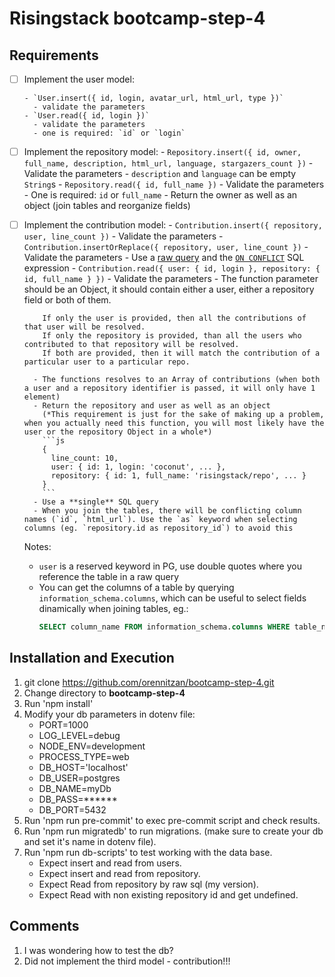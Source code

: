 # Risingstack bootcamp-step-4

## Requirements

- [ ] Implement the user model:

      - `User.insert({ id, login, avatar_url, html_url, type })`
        - validate the parameters
      - `User.read({ id, login })`
        - validate the parameters
        - one is required: `id` or `login`
- [ ] Implement the repository model:
      - `Repository.insert({ id, owner, full_name, description, html_url, language, stargazers_count })`
        - Validate the parameters
        - `description` and `language` can be empty `String`s
      - `Repository.read({ id, full_name })`
        - Validate the parameters
        - One is required: `id` or `full_name`
        - Return the owner as well as an object (join tables and reorganize fields)
- [ ] Implement the contribution model: 
      - `Contribution.insert({ repository, user, line_count })`
        - Validate the parameters
      - `Contribution.insertOrReplace({ repository, user, line_count })`
        - Validate the parameters
        - Use a [raw query](http://knexjs.org/#Raw-Queries) and the [`ON CONFLICT`](https://www.postgresql.org/docs/9.6/static/sql-insert.html) SQL expression
      - `Contribution.read({ user: { id, login }, repository: { id, full_name } })`
        - Validate the parameters
        - The function parameter should be an Object, it should contain either a user, either a repository field or both of them.

          If only the user is provided, then all the contributions of that user will be resolved. 
          If only the repository is provided, than all the users who contributed to that repository will be resolved.
          If both are provided, then it will match the contribution of a particular user to a particular repo.

        - The functions resolves to an Array of contributions (when both a user and a repository identifier is passed, it will only have 1 element)
        - Return the repository and user as well as an object
          (*This requirement is just for the sake of making up a problem, when you actually need this function, you will most likely have the user or the repository Object in a whole*)
          ```js
          {
            line_count: 10,
            user: { id: 1, login: 'coconut', ... },
            repository: { id: 1, full_name: 'risingstack/repo', ... }
          }
          ```
        - Use a **single** SQL query
        - When you join the tables, there will be conflicting column names (`id`, `html_url`). Use the `as` keyword when selecting columns (eg. `repository.id as repository_id`) to avoid this

  Notes:
  - `user` is a reserved keyword in PG, use double quotes where you reference the table in a raw query
  - You can get the columns of a table by querying `information_schema.columns`, which can be useful to select fields dinamically when joining tables, eg.:
    ```sql
    SELECT column_name FROM information_schema.columns WHERE table_name='contribution';
    ```

## Installation and Execution

1. git clone <https://github.com/orennitzan/bootcamp-step-4.git>
2. Change directory to **bootcamp-step-4**
3. Run 'npm install'
4. Modify your db parameters in dotenv file:
   - PORT=1000
   - LOG_LEVEL=debug
   - NODE_ENV=development
   - PROCESS_TYPE=web
   - DB_HOST='localhost'
   - DB_USER=postgres
   - DB_NAME=myDb
   - DB_PASS=******
   - DB_PORT=5432
5. Run 'npm run pre-commit' to exec pre-commit script and check results.
6. Run 'npm run migratedb' to run migrations. (make sure to create your db and set it's name in dotenv file).
7. Run 'npm run db-scripts' to test working with the data base.
   - Expect insert and read from users.
   - Expect insert and read from repository.
   - Expect Read from repository by raw sql (my version).
   - Expect Read with non existing repository id and get undefined.

## Comments

1. I was wondering how to test the db?
2. Did not implement the third model - contribution!!!  